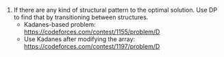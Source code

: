 1. If there are any kind of structural pattern to the optimal solution. Use DP to find that by transitioning between structures.
      * Kadanes-based problem: https://codeforces.com/contest/1155/problem/D
      * Use Kadanes after modifying the array: https://codeforces.com/contest/1197/problem/D 
